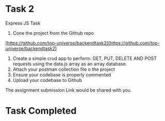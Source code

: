 # Task 2

Express JS Task

1. Cone the project from the Github repo 

[https://github.com/top-universe/backendtask2](https://github.com/top-universe/backendtask2)

1. Create a simple crud app to perform: GET, PUT, DELETE AND POST requests using the data.js array as an array database.
2. Attach your postman collection file o the project 
3. Ensure your codebase is properly commented
4. Upload your codebase to Github

The assignment submission Link would be shared with you.


# Task Completed
